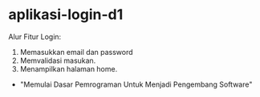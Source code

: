# aplikasi-login-d1

Alur Fitur Login:
1. Memasukkan email dan password
2. Memvalidasi masukan.
3. Menampilkan halaman home.


- "Memulai Dasar Pemrograman Untuk Menjadi Pengembang Software"
